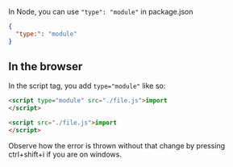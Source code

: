 In Node, you can use `"type": "module"` in package.json

```json
{
  "type:": "module"
}
```

## In the browser

In the script tag, you add `type="module"` like so:

```html
<script type="module" src="./file.js">import
</script>
```
<script type="module" src="./file.js">import
</script>

```html
<script src="./file.js">import
</script>
```
<script>
import
</script>

Observe how the error is thrown without that change by pressing ctrl+shift+i if you are on windows.